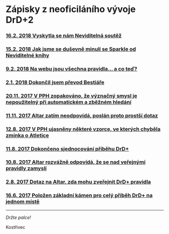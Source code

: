 # Zápisky z neoficiláního vývoje DrD+2

### [16.2. 2018 Vyskytla se nám Neviditelná soutěž](clanky/2018-02-16-vyskytla_se_nam_neviditelna_soutez.md)
### [15.2. 2018 Jak jsme se duševně minuli se Sparkle od Neviditelné knihy](clanky/2018-02-15-jak_jsme_se_dusevne_minuli_se_sparkle_od_neviditelne_knihy.md)
### [9.2. 2018 Na webu jsou všechna pravidla... a co teď?](clanky/2018-02-09-na_webu_jsou_vsechna_pravidla_a_co_ted.md)
### [2.1. 2018 Dokončil jsem převod Bestiáře](clanky/2018-01-02-na_web_jsem_prevedl_bestiar.md)
### [20.11. 2017 V PPH zopakováno, že význačný smysl je nepoužitelný při automatickém a zběžném hledání](clanky/2017-11-20-opravuji_dalsi_drobne_nejasnosti_v_pph.md)
### [11.11. 2017 Altar zatím neodpovídá, poslán proto prostší dotaz](clanky/2017-11-11-bouchi_zatim_na_verejna_pravidla_neodpovida_zkousim_prostsi_dotaz.md)
### [12.8. 2017 V PPH ujasněny některé vzorce, ve kterých chyběla zmínka o Atletice](clanky/2017-08-12-behem_prevodu_pravidel_do_html_jsem_opravil_par_drobnosti_v_pph.md)
### [11.8. 2017 Dokončeno sjednocování příběhu DrD+](clanky/2017-08-11-dokoncil_jsem_spojovani_pribehu_z_pravidel_do_jednoho.md)
### [10.8. 2017 Altar rozvážně odpovídá, že se nad veřejnými pravidly zamyslí](clanky/2017-08-10-altar_me_s_verejnymi_pravidly_nehazi_pres_palubu.md)
### [2.8. 2017 Dotaz na Altar, zda mohu zveřejnit DrD+ pravidla](clanky/2017-08-02-ptam_se_bouchiho_z_altaru_zda_mohu_zverejnit_drd_pravidla.md)
### [16.6. 2017 Položen základní kámen pro celý příběh DrD+ na jednom místě](clanky/2017-06-16-chybel_drd_pribeh_v_celku_tak_ho_spojuji.md)

---

*Držte palce!*

Kostřivec